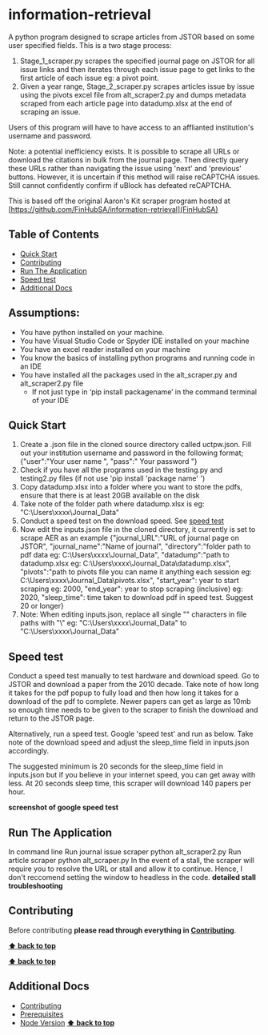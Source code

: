 # information-retrieval <!-- omit in toc -->

A python program designed to scrape articles from JSTOR based on some user specified fields. This is a two stage process:
1. Stage_1_scraper.py scrapes the specified journal page on JSTOR for all issue links and then iterates through each issue page to get links to the first article of each issue eg: a pivot point.
2. Given a year range, Stage_2_scraper.py scrapes articles issue by issue using the pivots excel file from alt_scraper2.py and dumps metadata scraped from each article page into datadump.xlsx at the end of scraping an issue.

Users of this program will have to have access to an afflianted institution's username and password. 

Note: a potential inefficiency exists. It is possible to scrape all URLs or download the citations in bulk from the journal page. Then directly query these URLs rather than navigating the issue using 'next' and 'previous' buttons. However, it is uncertain if this method will raise reCAPTCHA issues. Still cannot confidently confirm if uBlock has defeated reCAPTCHA.

This is based off the original Aaron's Kit scraper program hosted at [https://github.com/FinHubSA/information-retrieval](FinHubSA)

## Table of Contents <!-- omit in toc -->

<!-- TOC -->
- [Quick Start](#quick-start)
- [Contributing](#contributing)
- [Run The Application](#run-the-application)
- [Speed test](#speed-test)
- [Additional Docs](#additional-docs)
<!-- /TOC -->
## Assumptions: 
* You have python installed on your machine. 
* You have Visual Studio Code or Spyder IDE installed on your machine 
* You have an excel reader installed on your machine
* You know the basics of installing python programs and running code in an IDE
* You have installed all the packages used in the alt_scraper.py and alt_scraper2.py file 
    * If not just type in ‘pip install packagename’ in the command terminal of your IDE
## Quick Start
1. Create a .json file in the cloned source directory called uctpw.json. Fill out 
your institution username and password in the following format; 
{"user":"Your user name ", "pass":" Your password "}
2. Check if you have all the programs used in the testing.py and testing2.py files (if not use 'pip install 'package name' ')
3. Copy datadump.xlsx into a folder where you want to store the pdfs, ensure that there is at least 20GB available on the disk
4. Take note of the folder path where datadump.xlsx is eg: "C:\Users\xxxx\Journal_Data"
5. Conduct a speed test on the download speed. See [speed test](#speed-test)
6. Now edit the inputs.json file in the cloned directory, it currently is set to scrape AER as an example
{"journal_URL":"URL of journal page on JSTOR",
 "journal_name":"Name of journal",
 "directory":"folder path to pdf data eg: C:\\Users\\xxxx\\Journal_Data", 
 "datadump":"path to datadump.xlsx eg: C:\\Users\\xxxx\\Journal_Data\\datadump.xlsx", 
 "pivots":"path to pivots file you can name it anything each session eg: C:\\Users\\xxxx\\Journal_Data\\pivots.xlsx",
 "start_year": year to start scraping eg: 2000, 
 "end_year": year to stop scraping (inclusive) eg: 2020, 
 "sleep_time": time taken to download pdf in speed test. Suggest 20 or longer}
7. Note: When editing inputs.json, replace all single "\" characters in file paths with "\\" eg: "C:\Users\xxxx\Journal_Data" to "C:\\Users\\xxxx\\Journal_Data"

## Speed test
Conduct a speed test manually to test hardware and download speed. Go to JSTOR and download a paper from the 2010 decade. Take note of how long it takes for the pdf popup to fully load and then how long it takes for a download of the pdf to complete.
Newer papers can get as large as 10mb so enough time needs to be given to the scraper to finish the download and return to the JSTOR page.

Alternatively, run a speed test. Google 'speed test' and run as below. Take note of the download speed and adjust the sleep_time field in inputs.json accordingly.

The suggested minimum is 20 seconds for the sleep_time field in inputs.json but if you believe in your internet speed, you can get away with less. At 20 seconds sleep time, this scraper will download 140 papers per hour.


**screenshot of google speed test**


## Run The Application
In command line
Run journal issue scraper
python alt_scraper2.py
Run article scraper
python alt_scraper.py
In the event of a stall, the scraper will require you to resolve the URL or stall and allow it to continue. Hence, I don't reccomend setting the window to headless in the code.
**detailed stall troubleshooting**



## Contributing

Before contributing **please read through everything in [Contributing](docs/contributing.md)**.

**[⬆ back to top](#table-of-contents)**



**[⬆ back to top](#table-of-contents)**

## Additional Docs

- [Contributing](docs/contributing.md)
- [Prerequisites](docs/prerequisites.md)
- [Node Version](docs/node-version.md)
**[⬆ back to top](#table-of-contents)**
